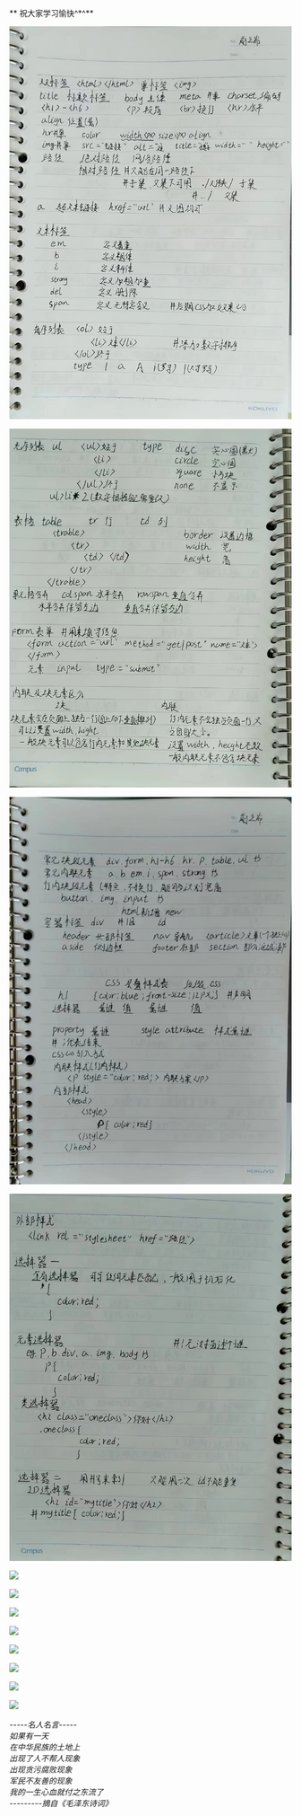 
** 祝大家学习愉快^\*^**

![](images/htmls/01.jfif)

![](images/htmls/02.jfif)

![](images/htmls/03.jfif)

![](images/htmls/04.jfif)

![](images/htmls/05(1).jfif)

![](images/htmls/05(2).jfif)

![](images/htmls/05(3).jfif)

![](images/htmls/05(4).jfif)

![](images/htmls/05(5).jfif)

![](images/htmls/05(6).jfif)

![](images/htmls/05(7).jfif)

![](images/htmls/05(8).jfif)

_\-----名人名言-----_  
_如果有一天_  
_在中华民族的土地上_  
_出现了人不帮人现象_  
_出现贪污腐败现象_  
_军民不友善的现象_  
_我的一生心血就付之东流了_  
_\---------摘自《毛泽东诗词》_
